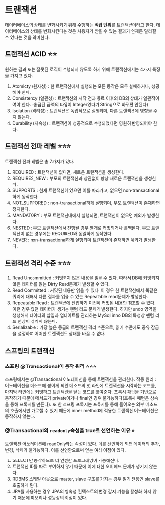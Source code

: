 # 트랜잭션
데이터베이스의 상태를 변화시키기 위해 수행하는 **작업 단위**를 트랜잭션이라고 한다.
데이터베이스의 상태를 변화시킨다는 것은 사용자가 받을 수 있는 결과가 언제든 달라질 수 있다는 것을 의미한다.

## 트랜잭션 ACID ⭐️⭐️
원하는 결과 또는 잘못된 로직이 수행되지 않도록 하기 위해 트랜잭션에서는 4가지 특징을 가지고 있다.
1. Atomicty (원자성) : 한 트랜잭션에서 실행되는 모든 동작은 모두 실패하거나, 성공해야 한다.
2. Consistency (일관성) : 트랜잭션의 시작 전과 종료 이후의 DB의 상태가 일관적이여야 한다. (송금된 금액의 타입이 Integer였다가 String으로 바뀌면 안된다)
3. Isolation (격리성) : 트랜잭션은 독립적으로 실행되며, 다른 트랜잭션에 영향을 주지 않는다.
4. Durability (지속성) : 트랜잭션이 성공적으로 수행되었다면 영원히 반영되어야 한다.

## 트랜잭션 전파 레벨 ⭐️⭐️⭐️
트랜잭션 전파 레벨은 총 7가지가 있다.
1. REQUIRED : 트랜잭션이 없다면, 새로운 트랜잭션을 생성한다.
2. REQUIRES_NEW : 부모의 트랜잭션과 상관없이 항상 새로운 트랜잭션을 생성한다.
3. SUPPORTS : 현재 트랜잭션이 있으면 이를 따라가고, 없으면 non-transactional하게 동작한다.
4. NOT_SUPPORED : non-transactional하게 실행되며, 부모 트랜잭션이 존재하면 정지한다.
5. MANDATORY : 부모 트랜잭션내에서 실행되면, 트랜잭션이 없으면 예외가 발생한다.
6. NESTED : 부모 트랜잭션에서 진행될 경우 별개로 커밋되거나 롤백된다. 부모 트랜잭션이 없는 경우에는 REQUIRED와 동일하게 동작한다.
7. NEVER : non-transactional하게 실행되며 트랜잭션이 존재하면 예외가 발생한다.


## 트랜잭션 격리 수준 ⭐️⭐️⭐️
1. Read Uncommitted : 커밋되지 않은 내용을 읽을 수 있다. 따라서 DB에 커밋되지 않은 데이터를 읽는 Dirty Read문제가 발생할 수 있다.
2. Read Committed : 커밋된 내용만 읽을 수 있다. 이 경우 한 트랜잭션에서 똑같은 쿼리에 대해서 다른 결과를 읽을 수 있는 Repeatable read문제가 발생한다.
3. Repeatable Read : 트랜잭션에 진입하기 이전에 커밋된 내용만 참조할 수 있다. 이런 경우 없던 데이터가 생기는 팬텀 리드 문제가 발생한다.
   하지만 undo 영역을 생성해서 데이터의 삽입과 업데이트를 관리하는 MySql inno DB의 특성상 팬텀 리드 현상이 생기지 않는다.
4. Serializable : 가장 높은 등급의 트랜잭션 격리 수준으로, 읽기 수준에도 공유 잠금을 설정하여 어떠한 트랜잭션도 상태를 바꿀 수 없다.

## 스프링의 트랜잭션
### 스프링 @Transactional이 동작 원리 ⭐️⭐️⭐️ 
스프링에서는 @Transactional 어노테이션을 통해 트랜잭션을 관리한다.
작동 원리 : 어노테이션을 메소드에 붙이게 되면 메소드의 첫 라인에 트랜잭션을 시작하는 코드를, 마지막 라인에는 커밋하고 트랜잭션을 닫는 코드를 붙여준다. 프록시 패턴을 기반으로 동작하기 때문에 메서드가 private이거나 final인 경우 불가능하다(프록시 패턴은 상속을 통해 프록시를 만든다). 또 한 스프링 프록시는 프록시를 통해 들어오는 외부 메소드의 호출에서만 가로챌 수 있기 때문에 inner method에 적용한 트랜잭션 어노테이션은 동작하지 않는다.

### @Transactional의 `readonly`속성을 true로 선언하는 이유 ⭐
트랜잭션 어노테이션에 readOnly라는 속성이 있다. 이를 선언하게 되면 데이터의 추가, 변경, 삭제가 불가능하다. 이를 선언함으로써 얻는 여러 이점이 있다.
1. SELECT만 동작하므로 더 안전한 프로그래밍이 가능해진다.
2. 트랜잭션 ID를 따로 부여하지 않기 때문에 이에 대한 오버헤드 문제가 생기지 않는다.
3. RDBMS 스케일 아웃으로 master, slave 구조를 가지는 경우 읽기 전용인 slave를 호출하게 된다.
4. JPA를 사용하는 경우 JPA의 영속성 컨텍스트의 변경 감지 기능을 활성화 하지 않기 때문에 메모리나 성능상의 이점이 있다. 




